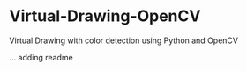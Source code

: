 # Virtual-Drawing-OpenCV
Virtual Drawing with color detection using Python and OpenCV

... adding readme
